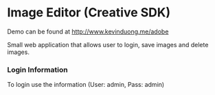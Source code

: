 Image Editor (Creative SDK)
==============
Demo can be found at http://www.kevinduong.me/adobe

Small web application that allows user to login, save images and delete images.

### Login Information ###
To login use the information (User: admin, Pass: admin)

